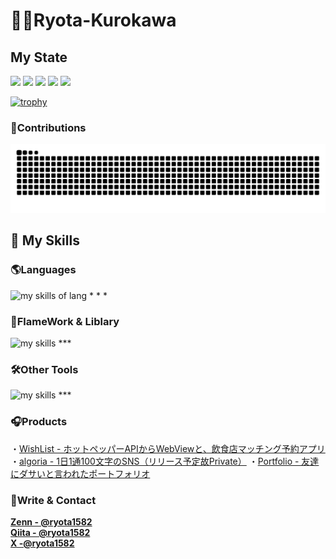# 🧑‍💻Ryota-Kurokawa

## My State 


![](http://github-profile-summary-cards.vercel.app/api/cards/profile-details?username=Ryota-Kurokawa&&theme=onedark)
![](http://github-profile-summary-cards.vercel.app/api/cards/repos-per-language?username=Ryota-Kurokawa&&theme=onedark)
![](http://github-profile-summary-cards.vercel.app/api/cards/most-commit-language?username=Ryota-Kurokawa&&theme=onedark)
![](http://github-profile-summary-cards.vercel.app/api/cards/stats?username=Ryota-Kurokawa&&theme=onedark)
![](http://github-profile-summary-cards.vercel.app/api/cards/productive-time?username=Ryota-Kurokawa&&theme=onedark&utcOffset=9)

[![trophy](https://github-profile-trophy.vercel.app/?username=Ryota-Kurokawa&theme=onedark&column=7)](https://github.com/ryo-ma/github-profile-trophy)

### 🧬Contributions
![](https://raw.githubusercontent.com/Ryota-Kurokawa/Ryota-Kurokawa/output/github-contribution-grid-snake.svg)



## 🌱 My Skills

### 🌎Languages
<img alt="my skills of lang" src="https://skillicons.dev/icons?theme=light&perline=8&i=html,css,sass,ts,js,c,java,python,ruby,swift,dart,go" />
* * *

### 📲FlameWork & Liblary
<img alt="my skills" src="https://skillicons.dev/icons?theme=light&perline=8&i=react,nextjs,flutter,rails" />
***

### 🛠️Other Tools
<img alt="my skills" src="https://skillicons.dev/icons?theme=light&perline=8&i=figma,notion,supabase,firebase,git,github,vscode,githubactions,vercel" />
***

### 🎧Products
・[WishList - ホットペッパーAPIからWebViewと、飲食店マッチング予約アプリ](https://github.com/Ryota-Kurokawa/hackathon)
・[algoria - 1日1通100文字のSNS（リリース予定故Private）](https://github.com/Ryota-Kurokawa/algoria-dev)
・[Portfolio - 友達にダサいと言われたポートフォリオ](https://github.com/Ryota-Kurokawa/Portfolio)


### 👏Write & Contact

**[Zenn  - @ryota1582](https://zenn.dev/ryota1582)**  
**[Qiita - @ryota1582](https://qiita.dev/ryota1582)**  
**[ X  -@ryota1582 ](https://twitter.com/ryota1582)**  
